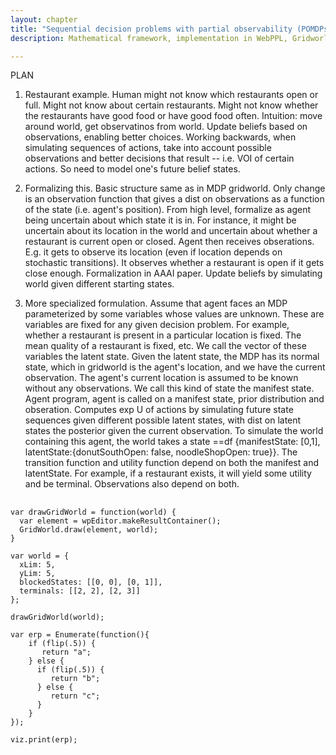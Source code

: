 ```yaml
---
layout: chapter
title: "Sequential decision problems with partial observability (POMDPs)"
description: Mathematical framework, implementation in WebPPL, Gridworld and restaurants example, bandit problems.

---
```


PLAN

1. Restaurant example. Human might not know which restaurants open or full. Might not know about certain restaurants. Might not know whether the restaurants have good food or have good food often. Intuition: move around world, get observatinos from world. Update beliefs based on observations, enabling better choices. Working backwards, when simulating sequences of actions, take into account possible observations and better decisions that result -- i.e. VOI of certain actions. So need to model one's future belief states. 

2. Formalizing this. Basic structure same as in MDP gridworld. Only change is an observation function that gives a dist on observations as a function of the state (i.e. agent's position). From high level, formalize as agent being uncertain about which state it is in. For instance, it might be uncertain about its location in the world and uncertain about whether a restaurant is current open or closed. Agent then receives obserations. E.g. it gets to observe its location (even if location depends on stochastic transitions). It observes whether a restaurant is open if it gets close enough. Formalization in AAAI paper. Update beliefs by simulating world given different starting states. 

3. More specialized formulation. Assume that agent faces an MDP parameterized by some variables whose values are unknown. These are variables are fixed for any given decision problem. For example, whether a restaurant is present in a particular location is fixed. The mean quality of a restaurant is fixed, etc. We call the vector of these variables the latent state. Given the latent state, the MDP has its normal state, which in gridworld is the agent's location, and we have the current observation. The agent's current location is assumed to be known without any observations. We call this kind of state the manifest state. Agent program, agent is called on a manifest state, prior distribution and obseration. Computes exp U of actions by simulating future state sequences given different possible latent states, with dist on latent states the posterior given the current observation. To simulate the world containing this agent, the world takes a state ==df {manifestState: [0,1], latentState:{donutSouthOpen: false, noodleShopOpen: true}}. The transition function and utility function depend on both the manifest and latentState. For example, if a restaurant exists, it will yield some utility and be terminal. Observations also depend on both. 

## 







~~~~
var drawGridWorld = function(world) {
  var element = wpEditor.makeResultContainer();
  GridWorld.draw(element, world);
}

var world = {
  xLim: 5,
  yLim: 5,
  blockedStates: [[0, 0], [0, 1]],
  terminals: [[2, 2], [2, 3]]
};

drawGridWorld(world);

var erp = Enumerate(function(){
    if (flip(.5)) {
       return "a";
    } else {
      if (flip(.5)) {
         return "b";
      } else {
         return "c";
      }
    }
});

viz.print(erp);
~~~~
